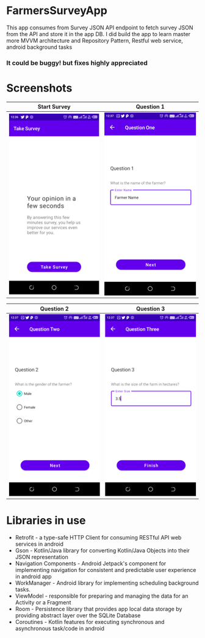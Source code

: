# FarmersSurveyApp
This app consumes from Survey JSON API endpoint to fetch survey JSON from the API and store it in the app DB. I did build the app to learn master more MVVM architecture and Repository Pattern, Restful web service, android background tasks
### It could be buggy! but fixes highly appreciated
# Screenshots
<div align="center">

|<strong>Start Survey </strong>|<strong>Question 1</strong>|
|:--:|:--:|
|<img src ='arts/start_survey.png' width='300'/>|<img src='arts/question_1.png' width='300'/>|


|<strong>Question 2 </strong>|<strong>Question 3</strong>|
|:--:|:--:|
|<img src ='arts/question_2.png' width='300'/>|<img src='arts/question_3.png' width='300'/>|

</div>

# Libraries in use
- Retrofit - a type-safe HTTP Client for consuming RESTful API web services in android
- Gson - Kotlin/Java library for converting Kotlin/Java Objects into their JSON representation
- Navigation Components - Android Jetpack's component for implementing navigation for consistent and predictable user experience in android app
- WorkManager - Android library for implementing scheduling background tasks.
- ViewModel - responsible for preparing and managing the data for an Activity or a Fragment
- Room - Persistence library that provides app local data storage by providing abstract layer over the SQLite Database
- Coroutines - Kotlin features for executing synchronous and asynchronous task/code in android
